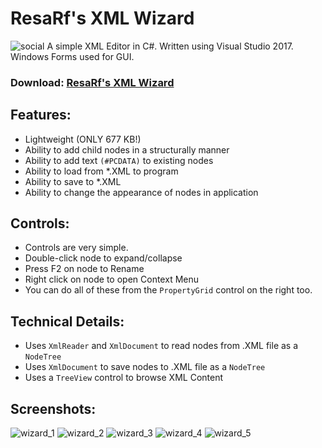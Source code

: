 # ResaRf's XML Wizard
![social](https://repository-images.githubusercontent.com/202208517/9e418800-be1b-11e9-9eb8-59084aebb7bb)
 A simple XML Editor in C#. Written using Visual Studio 2017. Windows Forms used for 
 GUI.
 
### Download: [ResaRf's XML Wizard](https://github.com/aeris170/XMLWizard/raw/master/XMLWizard/bin/Release/Wizard.exe)
 
## Features:
  * Lightweight (ONLY 677 KB!)
  * Ability to add child nodes in a structurally manner
  * Ability to add text `(#PCDATA)` to existing nodes
  * Ability to load from *.XML to program
  * Ability to save to *.XML
  * Ability to change the appearance of nodes in application
  
## Controls:
  * Controls are very simple.
  * Double-click node to expand/collapse
  * Press F2 on node to Rename
  * Right click on node to open Context Menu
  * You can do all of these from the `PropertyGrid` control on the right too.
    
## Technical Details:
  * Uses `XmlReader` and `XmlDocument` to read nodes from .XML file as a `NodeTree`
  * Uses `XmlDocument` to save nodes to .XML file as a `NodeTree`
  * Uses a `TreeView` control to browse XML Content
    
## Screenshots:
![wizard_1](https://user-images.githubusercontent.com/25724155/62969537-22910c80-be16-11e9-9816-c16324b0ce61.png)
![wizard_2](https://user-images.githubusercontent.com/25724155/62969582-448a8f00-be16-11e9-9dad-67080c3430fe.png)
![wizard_3](https://user-images.githubusercontent.com/25724155/62969605-5704c880-be16-11e9-83db-71f32016dbfa.png)
![wizard_4](https://user-images.githubusercontent.com/25724155/62969702-83204980-be16-11e9-81ad-ddaf2dca4eb5.png)
![wizard_5](https://user-images.githubusercontent.com/25724155/62969731-929f9280-be16-11e9-8e0a-102aa048f1d4.png)

